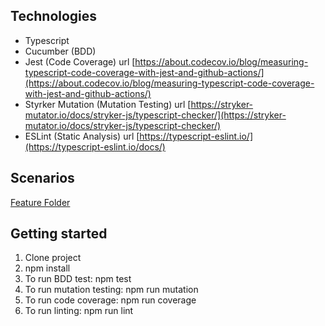 ## Technologies

- Typescript
- Cucumber (BDD)
- Jest (Code Coverage) url [https://about.codecov.io/blog/measuring-typescript-code-coverage-with-jest-and-github-actions/](https://about.codecov.io/blog/measuring-typescript-code-coverage-with-jest-and-github-actions/)
- Styrker Mutation (Mutation Testing) url [https://stryker-mutator.io/docs/stryker-js/typescript-checker/](https://stryker-mutator.io/docs/stryker-js/typescript-checker/)
- ESLint (Static Analysis) url [https://typescript-eslint.io/](https://typescript-eslint.io/docs/)

## Scenarios

[Feature Folder](https://github.com/Abed01-lab/TA4/tree/main/features)

## Getting started

1. Clone project
2. npm install
3. To run BDD test: npm test
4. To run mutation testing: npm run mutation
5. To run code coverage: npm run coverage
6. To run linting: npm run lint
